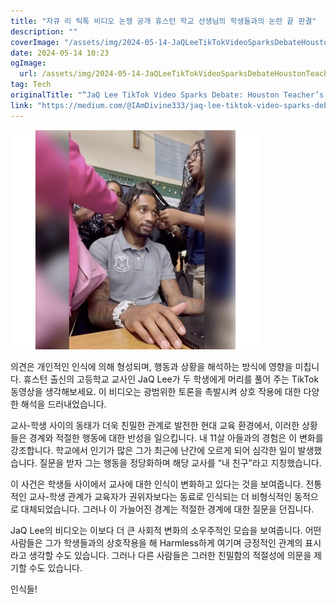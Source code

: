 ```yaml
---
title: "자큐 리 틱톡 비디오 논쟁 공개 휴스턴 학교 선생님의 학생들과의 논란 끝 판결"
description: ""
coverImage: "/assets/img/2024-05-14-JaQLeeTikTokVideoSparksDebateHoustonTeachersControversialInteractionwithStudents_0.png"
date: 2024-05-14 10:23
ogImage: 
  url: /assets/img/2024-05-14-JaQLeeTikTokVideoSparksDebateHoustonTeachersControversialInteractionwithStudents_0.png
tag: Tech
originalTitle: "“JaQ Lee TikTok Video Sparks Debate: Houston Teacher’s Controversial Interaction with Students”"
link: "https://medium.com/@IAmDivine333/jaq-lee-tiktok-video-sparks-debate-houston-teachers-controversial-interaction-with-students-d5f77599c89c"
---
```



![JaQ Lee TikTok Video](/assets/img/2024-05-14-JaQLeeTikTokVideoSparksDebateHoustonTeachersControversialInteractionwithStudents_0.png)

의견은 개인적인 인식에 의해 형성되며, 행동과 상황을 해석하는 방식에 영향을 미칩니다. 휴스턴 출신의 고등학교 교사인 JaQ Lee가 두 학생에게 머리를 풀어 주는 TikTok 동영상을 생각해보세요. 이 비디오는 광범위한 토론을 촉발시켜 상호 작용에 대한 다양한 해석을 드러내었습니다.

교사-학생 사이의 동태가 더욱 친밀한 관계로 발전한 현대 교육 환경에서, 이러한 상황들은 경계와 적절한 행동에 대한 반성을 일으킵니다. 내 11살 아들과의 경험은 이 변화를 강조합니다. 학교에서 인기가 많은 그가 최근에 난간에 오르게 되어 심각한 일이 발생했습니다. 질문을 받자 그는 행동을 정당화하며 해당 교사를 “내 친구”라고 지칭했습니다.

이 사건은 학생들 사이에서 교사에 대한 인식이 변화하고 있다는 것을 보여줍니다. 전통적인 교사-학생 관계가 교육자가 권위자보다는 동료로 인식되는 더 비형식적인 동적으로 대체되었습니다. 그러나 이 가늘어진 경계는 적절한 경계에 대한 질문을 던집니다.



JaQ Lee의 비디오는 이보다 더 큰 사회적 변화의 소우주적인 모습을 보여줍니다. 어떤 사람들은 그가 학생들과의 상호작용을 해 Harmless하게 여기며 긍정적인 관계의 표시라고 생각할 수도 있습니다. 그러나 다른 사람들은 그러한 친밀함의 적절성에 의문을 제기할 수도 있습니다.

인식들!